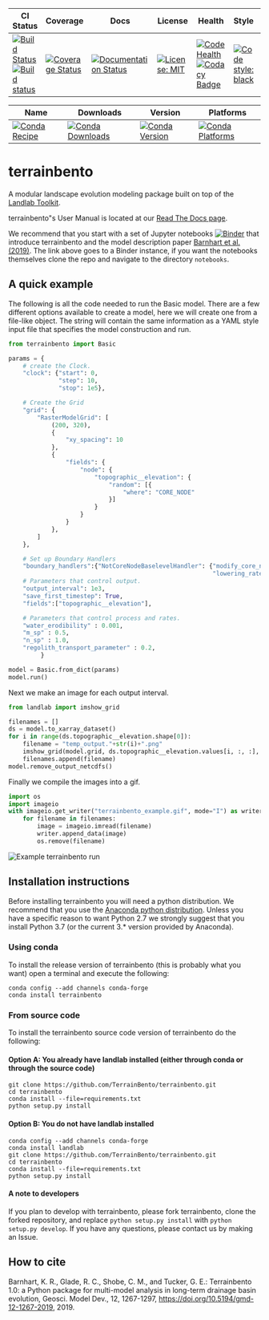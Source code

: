 | CI Status | Coverage | Docs | License | Health | Style | DOI |
| --- | --- | --- | --- | --- | --- | --- |
| [![Build Status](https://travis-ci.org/TerrainBento/terrainbento.svg?branch=master)](https://travis-ci.org/TerrainBento/terrainbento) [![Build status](https://ci.appveyor.com/api/projects/status/kwwpjifg8vrwe51x/branch/master?svg=true)](https://ci.appveyor.com/project/kbarnhart/terrainbento/branch/master) | [![Coverage Status](https://coveralls.io/repos/github/TerrainBento/terrainbento/badge.svg?branch=master)](https://coveralls.io/github/TerrainBento/terrainbento?branch=master) | [![Documentation Status](https://readthedocs.org/projects/terrainbento/badge/?version=latest)](http://terrainbento.readthedocs.io/en/latest/?badge=latest) | [![License: MIT](https://img.shields.io/badge/License-MIT-yellow.svg)](https://opensource.org/licenses/MIT) |[![Code Health](https://landscape.io/github/TerrainBento/terrainbento/master/landscape.svg?style=flat)](https://landscape.io/github/TerrainBento/terrainbento/master) [![Codacy Badge](https://api.codacy.com/project/badge/Grade/7fcb775a6c3044cda4429ed1c1dac2e8)](https://www.codacy.com/app/katy.barnhart/terrainbento?utm_source=github.com&amp;utm_medium=referral&amp;utm_content=TerrainBento/terrainbento&amp;utm_campaign=Badge_Grade)| [![Code style: black](https://img.shields.io/badge/code%20style-black-000000.svg)](https://github.com/ambv/black)| [![DOI](https://zenodo.org/badge/123941145.svg)](https://zenodo.org/badge/latestdoi/123941145)|

| Name | Downloads | Version | Platforms |
| --- | --- | --- | --- |
| [![Conda Recipe](https://img.shields.io/badge/recipe-terrainbento-green.svg)](https://anaconda.org/conda-forge/terrainbento) | [![Conda Downloads](https://img.shields.io/conda/dn/conda-forge/terrainbento.svg)](https://anaconda.org/conda-forge/terrainbento) | [![Conda Version](https://img.shields.io/conda/vn/conda-forge/terrainbento.svg)](https://anaconda.org/conda-forge/terrainbento) | [![Conda Platforms](https://img.shields.io/conda/pn/conda-forge/terrainbento.svg)](https://anaconda.org/conda-forge/terrainbento) |

# terrainbento

A modular landscape evolution modeling package built on top of the [Landlab Toolkit](http://landlab.github.io).

terrainbento"s User Manual is located at our [Read The Docs page](http://terrainbento.readthedocs.io/).

We recommend that you start with a set of Jupyter notebooks [![Binder](https://mybinder.org/badge_logo.svg)](https://mybinder.org/v2/gh/TerrainBento/terrainbento/master?filepath=notebooks%2FWelcome_to_TerrainBento.ipynb) that introduce terrainbento and the model description paper [Barnhart et al. (2019)](https://doi.org/10.5194/gmd-12-1267-2019). The link above goes to a Binder instance, if you want the notebooks themselves clone the repo and navigate to the directory `notebooks`.


## A quick example

The following is all the code needed to run the Basic model. There are a few
different options available to create a model, here we will create one from a
file-like object. The string will contain the same information as a YAML style
input file that specifies the model construction and run.

```python
from terrainbento import Basic

params = {
    # create the Clock.
    "clock": {"start": 0,
              "step": 10,
              "stop": 1e5},

    # Create the Grid
    "grid": {
        "RasterModelGrid": [
            (200, 320),
            {
                "xy_spacing": 10
            },
            {
                "fields": {
                    "node": {
                        "topographic__elevation": {
                            "random": [{
                                "where": "CORE_NODE"
                            }]
                        }
                    }
                }
            },
        ]
    },

    # Set up Boundary Handlers
    "boundary_handlers":{"NotCoreNodeBaselevelHandler": {"modify_core_nodes": True,
                                                         "lowering_rate": -0.001}},
    # Parameters that control output.
    "output_interval": 1e3,
    "save_first_timestep": True,
    "fields":["topographic__elevation"],

    # Parameters that control process and rates.
    "water_erodibility" : 0.001,
    "m_sp" : 0.5,
    "n_sp" : 1.0,
    "regolith_transport_parameter" : 0.2,           
         }

model = Basic.from_dict(params)
model.run()
```

Next we make an image for each output interval.

```python
from landlab import imshow_grid

filenames = []
ds = model.to_xarray_dataset()
for i in range(ds.topographic__elevation.shape[0]):
    filename = "temp_output."+str(i)+".png"
    imshow_grid(model.grid, ds.topographic__elevation.values[i, :, :], cmap="viridis", limits=(0, 12), output=filename)
    filenames.append(filename)
model.remove_output_netcdfs()

```

Finally we compile the images into a gif.

```python
import os
import imageio
with imageio.get_writer("terrainbento_example.gif", mode="I") as writer:
    for filename in filenames:
        image = imageio.imread(filename)
        writer.append_data(image)
        os.remove(filename)
```

![Example terrainbento run](https://github.com/TerrainBento/terrainbento/blob/master/docs/images/terrainbento_example.gif)

## Installation instructions

Before installing terrainbento you will need a python distribution. We recommend that you use the [Anaconda python distribution](https://www.anaconda.com/download/). Unless you have a specific reason to want Python 2.7 we strongly suggest that you install Python 3.7 (or the current 3.* version provided by Anaconda).

### Using conda
To install the release version of terrainbento (this is probably what you want) open a terminal and execute the following:

```
conda config --add channels conda-forge
conda install terrainbento
```

### From source code

To install the terrainbento source code version of terrainbento do the following:

#### Option A: You already have landlab installed (either through conda or through the source code)

```
git clone https://github.com/TerrainBento/terrainbento.git
cd terrainbento
conda install --file=requirements.txt
python setup.py install
```

#### Option B: You do not have landlab installed

```
conda config --add channels conda-forge
conda install landlab
git clone https://github.com/TerrainBento/terrainbento.git
cd terrainbento
conda install --file=requirements.txt
python setup.py install
```

#### A note to developers

If you plan to develop with terrainbento, please fork terrainbento, clone the forked repository, and replace `python setup.py install` with `python setup.py develop`. If you have any questions, please contact us by making an Issue.


## How to cite

Barnhart, K. R., Glade, R. C., Shobe, C. M., and Tucker, G. E.: Terrainbento 1.0: a Python package for multi-model analysis in long-term drainage basin evolution, Geosci. Model Dev., 12, 1267-1297, https://doi.org/10.5194/gmd-12-1267-2019, 2019.
